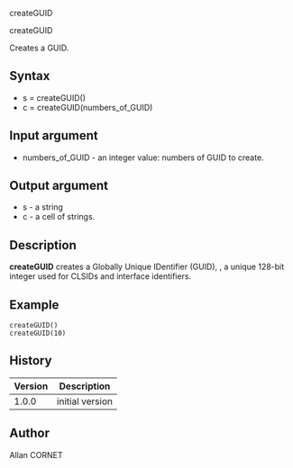 



createGUID


createGUID

Creates a GUID.

## Syntax

- s = createGUID()
- c = createGUID(numbers_of_GUID)

## Input argument

 - numbers_of_GUID - an integer value: numbers of GUID to create.

## Output argument

 - s - a string
 - c - a cell of strings.

## Description


  <p><b>createGUID</b> creates a Globally Unique IDentifier (GUID), , a unique 128-bit integer used for CLSIDs and interface identifiers.</p>


## Example

```Nelson
createGUID()
createGUID(10)
```

## History

|Version|Description|
|------|------|
|1.0.0|initial version|


## Author

Allan CORNET



